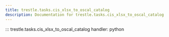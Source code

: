 ```yaml
---
title: trestle.tasks.cis_xlsx_to_oscal_catalog
description: Documentation for trestle.tasks.cis_xlsx_to_oscal_catalog module
---
```

::: trestle.tasks.cis_xlsx_to_oscal_catalog
handler: python
